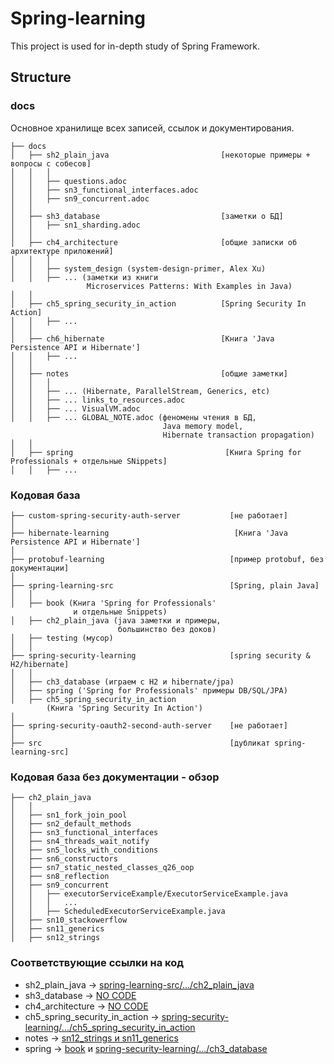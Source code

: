 # Spring-learning

This project is used for in-depth study of Spring Framework.

## Structure

### docs
Основное хранилище всех записей, ссылок и документирования.

```text
├── docs
│   ├── sh2_plain_java                         [некоторые примеры + вопросы с собесов]
│   │   │
│   │   ├── questions.adoc
│   │   ├── sn3_functional_interfaces.adoc
│   │   ├── sn9_concurrent.adoc
│   │
│   ├── sh3_database                           [заметки о БД]
│   │   ├── sn1_sharding.adoc
│   │
│   ├── ch4_architecture                       [общие записки об архитектуре приложений]
│   │   │
│   │   ├── system_design (system-design-primer, Alex Xu)
│   │   ├── ... (заметки из книги 
                 Microservices Patterns: With Examples in Java)
│   │
│   ├── ch5_spring_security_in_action          [Spring Security In Action]
│   │   ├── ...
│   │
│   ├── ch6_hibernate                          [Книга 'Java Persistence API и Hibernate']
│   │   ├── ...
│   │
│   ├── notes                                  [общие заметки]
│   │   │
│   │   ├── ... (Hibernate, ParallelStream, Generics, etc)
│   │   ├── ... links_to_resources.adoc
│   │   ├── ... VisualVM.adoc
│   │   ├── ... GLOBAL_NOTE.adoc (феномены чтения в БД, 
                                  Java memory model, 
                                  Hibernate transaction propagation)
│   │
│   ├── spring                                  [Книга Spring for Professionals + отдельные SNippets] 
│   │   ├── ...
```

### Кодовая база

```text
├── custom-spring-security-auth-server           [не работает]
│
├── hibernate-learning                            [Книга 'Java Persistence API и Hibernate']
│
├── protobuf-learning                            [пример protobuf, без документации]
│
├── spring-learning-src                          [Spring, plain Java]
│   │
│   ├── book (Книга 'Spring for Professionals' 
              и отдельные Snippets)
│   ├── ch2_plain_java (java заметки и примеры, 
                        большинство без доков)
│   ├── testing (мусор)
│   │
├── spring-security-learning                     [spring security & H2/hibernate]
│   │
│   ├── ch3_database (играем с H2 и hibernate/jpa)
│   ├── spring ('Spring for Professionals' примеры DB/SQL/JPA)
│   ├── ch5_spring_security_in_action 
        (Книга 'Spring Security In Action')
│
├── spring-security-oauth2-second-auth-server    [не работает]
│
├── src                                          [дубликат spring-learning-src]
```

### Кодовая база без документации - обзор

```text
├── ch2_plain_java
│   │
│   ├── sn1_fork_join_pool
│   ├── sn2_default_methods
│   ├── sn3_functional_interfaces
│   ├── sn4_threads_wait_notify
│   ├── sn5_locks_with_conditions
│   ├── sn6_constructors
│   ├── sn7_static_nested_classes_q26_oop
│   ├── sn8_reflection
│   ├── sn9_concurrent
│   │   ├── executorServiceExample/ExecutorServiceExample.java
│   │   │   ...
│   │   ├── ScheduledExecutorServiceExample.java
│   ├── sn10_stackowerflow
│   ├── sn11_generics
│   ├── sn12_strings
```

### Соответствующие ссылки на код
* sh2_plain_java -> [spring-learning-src/.../ch2_plain_java](spring-learning-src/src/main/java/ch2_plain_java)
* sh3_database -> [NO CODE]()
* ch4_architecture -> [NO CODE]()
* ch5_spring_security_in_action -> [spring-security-learning/.../ch5_spring_security_in_action](spring-security-learning/src/main/java/ch5_spring_security_in_action)
* notes -> [sn12_strings и sn11_generics](spring-learning-src/src/main/java/ch2_plain_java)
* spring -> [book](spring-learning-src/src/main/java/book) и [spring-security-learning/.../ch3_database](spring-security-learning/src/main/java/ch3_database)
